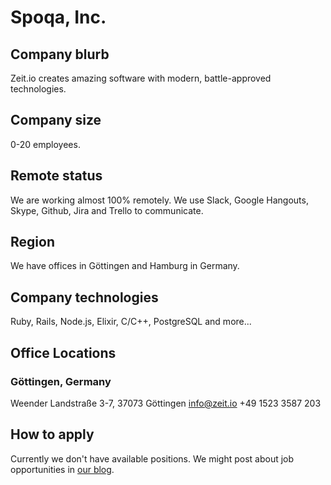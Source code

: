 # Spoqa, Inc.

## Company blurb

Zeit.io creates amazing software with modern, battle-approved technologies.

## Company size

0-20 employees.

## Remote status

We are working almost 100% remotely. We use Slack, Google Hangouts, Skype,
Github, Jira and Trello to communicate.

## Region

We have offices in Göttingen and Hamburg in Germany.

## Company technologies

Ruby, Rails, Node.js, Elixir, C/C++, PostgreSQL and more...

## Office Locations

### Göttingen, Germany
Weender Landstraße
3-7, 37073 Göttingen
info@zeit.io
+49 1523 3587 203

## How to apply

Currently we don't have available positions. We might post about job
opportunities in [our blog](http://blog.zeit.io).
